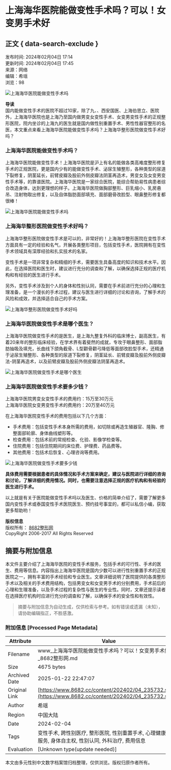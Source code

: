 # 上海海华医院能做变性手术吗？可以！女变男手术好

## 正文 { data-search-exclude }


发布时间: 2024年02月04日 17:14  
更新时间: 2024年02月04日 17:45  
来源：网络  
编辑：希瑶  
浏览：98  

![上海海华医院能做变性手术吗](https://img.8682.cc/uploadfile/2024/0204/20240204585091.jpg)  

**导读**  
国内能做变性手术的医院不超过10家，除了九、、西安国医、上海伯思立、医院外，上海海华医院也是上海乃至国内做男变女变性手术、女变男变性手术的正规整形医院，院内坐诊的上海九的医生就是国内做性别重置手术、男性性器官整形的名医，本文重点来看上海海华医院能做变性手术吗？上海海华整形医院做变性手术好吗？

### 上海海华医院能做变性手术吗？

上海海华医院能做变性手术！上海海华医院是沪上有名的能做各类高难度整形修复手术的正规医院，更是国内少有的能做变性手术、泌尿生殖整形，各种类型的尿道下裂修复，阴茎延长，前臂皮瓣及股前外侧皮瓣法阴茎再造术，男变女及女变男变性手术等，的靠谱医院。上海海华医院是一家综合医院，能综合帮助易性病患者综合改造身体，达到更理想的样子。上海海华医院做胸部整形、巨乳缩小、乳房悬吊、注射物取出修复，以及自体脂肪面部填充、面部磨骨改脸型、眼鼻整形修复都很棒！

![上海海华医院能做变性手术吗](https://img.8682.cc/uploadfile/2024/0204/20240204988416.jpg)  

### 上海海华整形医院做变性手术好吗？

上海海华整形医院做变性手术是可以的，非常好的！上海海华整形医院在变性手术方面具有一定的经验和名气，开展各类整形项目，包括变性手术，医院拥有在变性手术领域具有深厚经验和扎实技术的名家。

变性手术是一项非常复杂和精细的手术，需要医生具备高度的知识和技术水平。因此，在选择医院和医生时，建议进行充分的调查和了解，以确保选择正规的医疗机构和有经验的医生进行手术。

另外，变性手术涉及到个人的身体和性别认同，需要在手术前进行充分的心理和生理准备，是一个漫长的手术过程，建议与医生进行详细的讨论和咨询，了解手术的风险和成效，并选择适合自己的手术方案。

![上海海华整形医院做变性手术好吗](https://img.8682.cc/uploadfile/2024/0204/20240204231492.jpg)  

### 上海海华医院做变性手术是哪个医生？

上海海华医院做变性手术的是医生，是上海九整复外科的临床博士，副高医生，有着20来年的整形临床经验，在学术界有着斐然的成就，专攻于眼鼻整形、面部脂肪抽吸及填充，长曲线下颌角截骨、L型颧骨颧弓降低等面部改脸型手术，还精通于泌尿生殖整形、各种类型的尿道下裂修复，阴茎延长、前臂皮瓣及股前外侧皮瓣法-阴茎再造术，以及前臂皮瓣及股前外侧皮瓣法阴茎再造术。

![上海海华医院做变性手术是哪个医生](https://img.8682.cc/uploadfile/2024/0204/20240204382777.jpg)  

### 上海海华医院做变性手术要多少钱？

上海海华医院男变女变性手术的费用约：15万至30万元  
上海海华医院女变男变性手术的费用约：20万至40万元  

在上海海华医院变性手术的费用包括以下几个方面：

- 手术费用：包括变性手术本身所需的费用，如切除或再造生殖器官、隆胸、修整面部轮廓、身体曲线塑形等。
- 检查费用：包括术前的常规检查、化验、影像学检查等。
- 住院费用：包括住院期间的床位费、护理费、药品费等。
- 其他费用：包括术后恢复、心理咨询等费用。

![上海海华医院做变性手术要多少钱](https://img.8682.cc/uploadfile/2024/0204/20240204335063.jpg)  

**具体费用需要根据患者的具体情况和手术方案来确定，建议与医院进行详细的咨询和讨论，了解详细的费用情况。同时，也需要注意选择正规的医疗机构和有经验的医生进行手术。**

以上就是有关于医院能做变性手术吗以及医生、价格的简单介绍了，需要了解更多国内变性手术或泰国变性手术医院医生、预约挂号事宜的，都可以私信小编，获取更多帮助哟！  

**版权信息**  
版权所有： [8682整形网](https://www.8682.cc/page/copyright.html)  
CopyRight 2006-2017 All Rights Reserved  
<!-- tcd_original_link https://www.8682.cc/content/202402/04_235732.shtml -->


## 摘要与附加信息

<!-- tcd_abstract -->
本文件主要介绍了上海海华医院的变性手术服务，包括手术的可行性、手术的医生、费用等信息。内容指出上海海华医院是国内少数可以进行性别重置手术的正规医院之一，拥有丰富的手术经验和专业医生。文章详细说明了医院提供的各类整形手术以及相关的手术费用结构，包括男变女和女变男手术的分别费用，手术前后的心理和生理准备，以及手术过程的复杂性与医生的专业性。同时，文章还提示读者在选择医疗机构时应进行充分的调查和了解，以确保手术的安全性和有效性。
<!-- tcd_abstract_end -->

> 摘要与附加信息为自动生成，仅供检索与参考。如有错误或遗漏（未知），请协助编辑指正，不胜感激。

### 附加信息 [Processed Page Metadata]

| Attribute       | Value                                  |
|-----------------|----------------------------------------|
| Filename        | www_上海海华医院能做变性手术吗？可以！女变男手术好_-_8682整形网.md                             |
| Size            | 4675 bytes                           |
| Archived Date   | 2025-01-22 22:47:07                             |
| Original Link   | [https://www.8682.cc/content/202402/04_235732.shtml](https://www.8682.cc/content/202402/04_235732.shtml)                       |
| Author          | 希瑶                               |
| Region          | 中国大陆                               |
| Date            | 2024-02-04                                 |
| Tags            | 变性手术, 跨性别医疗, 整形医院, 性别重置手术, 心理健康, 医疗服务, 身体自主权, 性别认同, 外科治疗, 费用信息                                 |
| Evaluation            | [Unknown type(update needed)]                                 |
<!-- tcd_table_end -->

本文由多元性别中文数字档案馆归档整理，仅供浏览。版权归原作者所有。
